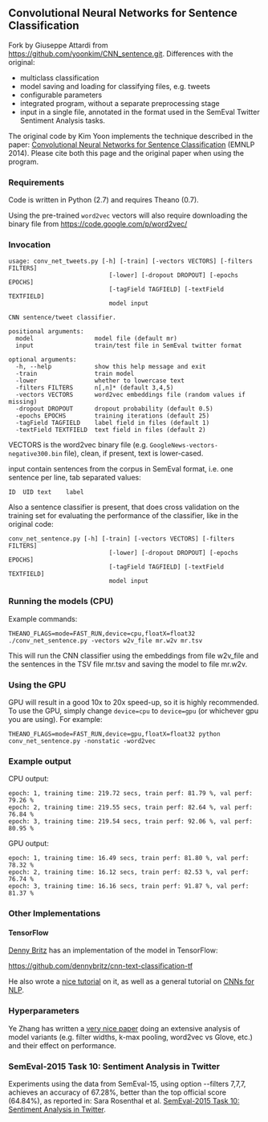 ## Convolutional Neural Networks for Sentence Classification

Fork by Giuseppe Attardi from https://github.com/yoonkim/CNN_sentence.git.
Differences with the original:
- multiclass classification
- model saving and loading for classifying files, e.g. tweets
- configurable parameters
- integrated program, without a separate preprocessing stage
- input in a single file, annotated in the format used in the SemEval Twitter Sentiment Analysis tasks.

The original code by Kim Yoon implements the technique described in the paper:
[Convolutional Neural Networks for Sentence Classification](http://arxiv.org/abs/1408.5882) (EMNLP 2014).
Please cite both this page and the original paper when using the program.

### Requirements
Code is written in Python (2.7) and requires Theano (0.7).

Using the pre-trained `word2vec` vectors will also require downloading the binary file from
https://code.google.com/p/word2vec/


### Invocation
```
usage: conv_net_tweets.py [-h] [-train] [-vectors VECTORS] [-filters FILTERS]
                            [-lower] [-dropout DROPOUT] [-epochs EPOCHS]
                            [-tagField TAGFIELD] [-textField TEXTFIELD]
                            model input

CNN sentence/tweet classifier.

positional arguments:
  model                 model file (default mr)
  input                 train/test file in SemEval twitter format

optional arguments:
  -h, --help            show this help message and exit
  -train                train model
  -lower                whether to lowercase text
  -filters FILTERS      n[,n]* (default 3,4,5)
  -vectors VECTORS      word2vec embeddings file (random values if missing)
  -dropout DROPOUT      dropout probability (default 0.5)
  -epochs EPOCHS        training iterations (default 25)
  -tagField TAGFIELD    label field in files (default 1)
  -textField TEXTFIELD  text field in files (default 2)
```

VECTORS is the word2vec binary file (e.g. `GoogleNews-vectors-negative300.bin` file),
clean, if present, text is lower-cased.

input contain sentences from the corpus in SemEval format, i.e. one sentence
per line, tab separated values:

```
ID	UID	text	label
```

Also a sentence classifier is present, that does cross validation on the training set for evaluating the performance of the classifier, like in the original code:
```
conv_net_sentence.py [-h] [-train] [-vectors VECTORS] [-filters FILTERS]
                            [-lower] [-dropout DROPOUT] [-epochs EPOCHS]
                            [-tagField TAGFIELD] [-textField TEXTFIELD]
                            model input
```

### Running the models (CPU)
Example commands:

```
THEANO_FLAGS=mode=FAST_RUN,device=cpu,floatX=float32 ./conv_net_sentence.py -vectors w2v_file mr.w2v mr.tsv
```

This will run the CNN classifier using the embeddings from file w2v_file and
the sentences in the TSV file mr.tsv and saving the model to file mr.w2v.

### Using the GPU
GPU will result in a good 10x to 20x speed-up, so it is highly recommended. 
To use the GPU, simply change `device=cpu` to `device=gpu` (or whichever gpu you are using).
For example:
```
THEANO_FLAGS=mode=FAST_RUN,device=gpu,floatX=float32 python conv_net_sentence.py -nonstatic -word2vec
```

### Example output
CPU output:
```
epoch: 1, training time: 219.72 secs, train perf: 81.79 %, val perf: 79.26 %
epoch: 2, training time: 219.55 secs, train perf: 82.64 %, val perf: 76.84 %
epoch: 3, training time: 219.54 secs, train perf: 92.06 %, val perf: 80.95 %
```
GPU output:
```
epoch: 1, training time: 16.49 secs, train perf: 81.80 %, val perf: 78.32 %
epoch: 2, training time: 16.12 secs, train perf: 82.53 %, val perf: 76.74 %
epoch: 3, training time: 16.16 secs, train perf: 91.87 %, val perf: 81.37 %
```

### Other Implementations
#### TensorFlow
[Denny Britz](http://www.wildml.com) has an implementation of the model in TensorFlow:

https://github.com/dennybritz/cnn-text-classification-tf

He also wrote a [nice tutorial](http://www.wildml.com/2015/12/implementing-a-cnn-for-text-classification-in-tensorflow) on it, as well as a general tutorial on [CNNs for NLP](http://www.wildml.com/2015/11/understanding-convolutional-neural-networks-for-nlp).

### Hyperparameters
Ye Zhang has written a [very nice paper](http://arxiv.org/abs/1510.03820) doing an extensive analysis of model variants (e.g. filter widths, k-max pooling, word2vec vs Glove, etc.) and their effect on performance.

### SemEval-2015 Task 10: Sentiment Analysis in Twitter

Experiments using the data from SemEval-15, using option --filters 7,7,7, achieves an accuracy
of 67.28%, better than the top official score (64.84%), as reported in:
Sara Rosenthal et al. [SemEval-2015 Task 10: Sentiment Analysis in Twitter](http://alt.qcri.org/semeval2015/cdrom/pdf/SemEval078.pdf).

